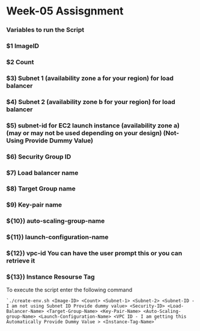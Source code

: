 # Week-05 Assisgnment



### Variables to run the Script
### $1    ImageID
### $2    Count
### $3)	Subnet 1 (availability zone a for your region) for load balancer
### $4)	Subnet 2 (availability zone b for your region) for load balancer
### $5)	subnet-id for EC2 launch instance (availability zone a) (may or may not be used depending on your design) (Not- Using Provide Dummy Value)
### $6)	Security Group ID
### $7)	Load balancer name
### $8)	Target Group name
### $9)	Key-pair name
### ${10})	auto-scaling-group-name
### ${11})	launch-configuration-name
### ${12})	vpc-id You can have the user prompt this or you can retrieve it
### ${13})    Instance Resourse Tag



To execute the script enter the following command

    `./create-env.sh <Image-ID> <Count> <Subnet-1> <Subnet-2> <Subnet-ID - I am not using Subnet ID Provide dummy value> <Security-ID> <Load-Balancer-Name> <Target-Group-Name> <Key-Pair-Name> <Auto-Scaling-group-Name> <Launch-Configuration-Name> <VPC ID - I am getting this Automatically Provide Dummy Value > <Instance-Tag-Name>`